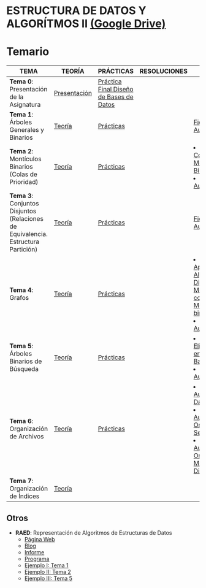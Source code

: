 # ESTRUCTURA DE DATOS Y ALGORÍTMOS II [(Google Drive)](https://drive.google.com/drive/u/0/folders/1SFqEo0f_5WLlTuv_YFaX4MJ5Q9lhwuSq)

# Temario
| **TEMA** | **TEORÍA** | **PRÁCTICAS** | **RESOLUCIONES** | **EXTRA** |
|-------|---|---|---|---|
| **Tema 0**: Presentación de la Asignatura | [Presentación](https://drive.google.com/open?id=19Ob8jzq0mq0MfXlHehlx8O5vshSVrR3l) | [Práctica Final Diseño de Bases de Datos](https://github.com/su1c1d3jerk/ingenieria-informatica-usal/tree/master/02-SEGUNDO/ESTRUCTURA%20DE%20DATOS%20Y%20ALGOR%C3%8DTMOS%20II/EJEMPLOS%20Y%20ARCHIVOS%20AUXILIARES/02.%20entregaTAD2018/entregaTAD) |   |   |
|**Tema 1**: Árboles Generales y Binarios|[Teoría](https://drive.google.com/open?id=1avWdYHCFGsOOS6Se7IxD4wAl9uKKGylJ)|[Prácticas](https://drive.google.com/open?id=1wA8uJrp-z4lqJUhu954R-UR20V-kjXdT)||[Ficheros Auxiliares](https://github.com/su1c1d3jerk/ingenieria-informatica-usal/tree/master/02-SEGUNDO/ESTRUCTURA%20DE%20DATOS%20Y%20ALGOR%C3%8DTMOS%20II/EJEMPLOS%20Y%20ARCHIVOS%20AUXILIARES/05.%20arbolBinario)|
| **Tema 2**: Montículos Binarios (Colas de Prioridad)|[Teoría](https://drive.google.com/open?id=1qLk9m6vratlz7P4icV6SFcCJq8tg7t2S)|[Prácticas](https://drive.google.com/open?id=1hy-Gx-JHpb554vU1SA1PbNl9N8vRxY-q)||<li>[Ejempo Construcción Montículos Binarios](https://drive.google.com/open?id=1wUe3U_8qJBY-8wWa3Vj7sBPwPfOTOfWW)</li><li>[Ficheros Auxiliares](https://github.com/su1c1d3jerk/ingenieria-informatica-usal/tree/master/02-SEGUNDO/ESTRUCTURA%20DE%20DATOS%20Y%20ALGOR%C3%8DTMOS%20II/EJEMPLOS%20Y%20ARCHIVOS%20AUXILIARES/09.%20monticuloBinario)</li>|
|**Tema 3**: Conjuntos Disjuntos (Relaciones de Equivalencia. Estructura Partición)|[Teoría](https://drive.google.com/open?id=1ftKTROZT0COeGhl0upWXDBAFczLLZ_Ta)| [Prácticas](https://drive.google.com/open?id=1adroVgu_D8U-NRqAAZy8uVlwRCzj84Ds)||[Ficheros Auxiliares](https://github.com/su1c1d3jerk/ingenieria-informatica-usal/tree/master/02-SEGUNDO/ESTRUCTURA%20DE%20DATOS%20Y%20ALGOR%C3%8DTMOS%20II/EJEMPLOS%20Y%20ARCHIVOS%20AUXILIARES/11.%20conjuntosDisjuntos/conjuntos)|
|**Tema 4**: Grafos|[Teoría](https://drive.google.com/open?id=1yytf1ZeIbz8oshc7lMa4osnlxCDSJjbd)|[Prácticas](https://drive.google.com/open?id=1DmgYwkuvTI5r5VhwDUr4uV5hE6cHZMKD)||<li>[Ejempo Aplicación Algortimo Dijkstra Mejorado con Montículo binario](https://drive.google.com/open?id=1MZZFrwFvjO2NDGkbbJiUICPTcOFZDj5J)</li><li>[Ficheros Auxiliares](https://github.com/su1c1d3jerk/ingenieria-informatica-usal/tree/master/02-SEGUNDO/ESTRUCTURA%20DE%20DATOS%20Y%20ALGOR%C3%8DTMOS%20II/EJEMPLOS%20Y%20ARCHIVOS%20AUXILIARES/15.%20grafos2017)</li>|
|**Tema 5**: Árboles Binarios de Búsqueda|[Teoría](https://drive.google.com/open?id=1UULIsS3308OWbE-ptq5FCcakMw9zMWHE)|[Prácticas](https://drive.google.com/open?id=1B64N91q55ugNBuHSHNWQhQqa6b5wexqh)||<li>[Ejempo Eliminación en Árboles Balanceados](https://drive.google.com/open?id=1dvHoDWu4r8G3IKye0iUychszMc19csfB)</li><li>[Ficheros Auxiliares](https://github.com/su1c1d3jerk/ingenieria-informatica-usal/tree/master/02-SEGUNDO/ESTRUCTURA%20DE%20DATOS%20Y%20ALGOR%C3%8DTMOS%20II/EJEMPLOS%20Y%20ARCHIVOS%20AUXILIARES/19.%20abbusqueda)</li>|
|**Tema 6**: Organización de Archivos|[Teoría](https://drive.google.com/open?id=1BHozTQBtH5vfcVj5-L2-q8MofIBz0Sp1)|[Prácticas](https://drive.google.com/open?id=14Zk3TQmj-UI24sY0RU_FmZfQGeRy92o_)||<li>[Ficheros Auxiliares I: Datos](https://github.com/su1c1d3jerk/ingenieria-informatica-usal/tree/master/02-SEGUNDO/ESTRUCTURA%20DE%20DATOS%20Y%20ALGOR%C3%8DTMOS%20II/EJEMPLOS%20Y%20ARCHIVOS%20AUXILIARES/22.%20Ayuda%20Realizaci%C3%B3n%20Pr%C3%A1cticas)</li><li>[Ficheros Auxiliares II: Organización Secuencial](https://github.com/su1c1d3jerk/ingenieria-informatica-usal/tree/master/02-SEGUNDO/ESTRUCTURA%20DE%20DATOS%20Y%20ALGOR%C3%8DTMOS%20II/EJEMPLOS%20Y%20ARCHIVOS%20AUXILIARES/23.%20Organizaci%C3%B3n%20Secuencial)</li><li>[Ficheros Auxiliares III: Organización Método Dispersión](https://github.com/su1c1d3jerk/ingenieria-informatica-usal/tree/master/02-SEGUNDO/ESTRUCTURA%20DE%20DATOS%20Y%20ALGOR%C3%8DTMOS%20II/EJEMPLOS%20Y%20ARCHIVOS%20AUXILIARES/24.%20Organizaci%C3%B3n%20M%C3%A9todo%20Dispersi%C3%B3n)</li>|
|**Tema 7**: Organización de Índices|[Teoría](https://drive.google.com/open?id=1eQEF3QiAUB22KIQZIetmprCi1Zv5jEy2)|||||

## Otros
  - **RAED**: Representación de Algoritmos de Estructuras de Datos
    - [Página Web](http://raed.usal.es/)
    - [Blog](http://avellano.fis.usal.es/~ciglesias/)
    - [Informe](https://drive.google.com/open?id=1B20yxJLeIX5zYnYYNrosXue-NnX8MoeZ)
    - [Programa](https://github.com/su1c1d3jerk/ingenieria-informatica-usal/tree/master/02-SEGUNDO/ESTRUCTURA%20DE%20DATOS%20Y%20ALGOR%C3%8DTMOS%20II/EJEMPLOS%20Y%20ARCHIVOS%20AUXILIARES/E02.%20raed)
    - [Ejemplo I: Tema 1](https://github.com/su1c1d3jerk/ingenieria-informatica-usal/tree/master/02-SEGUNDO/ESTRUCTURA%20DE%20DATOS%20Y%20ALGOR%C3%8DTMOS%20II/EJEMPLOS%20Y%20ARCHIVOS%20AUXILIARES/E03.%20tema1RAED)
    - [Ejemplo II: Tema 2](https://github.com/su1c1d3jerk/ingenieria-informatica-usal/tree/master/02-SEGUNDO/ESTRUCTURA%20DE%20DATOS%20Y%20ALGOR%C3%8DTMOS%20II/EJEMPLOS%20Y%20ARCHIVOS%20AUXILIARES/E04.%20tema2RAED)
    - [Ejemplo III: Tema 5](https://github.com/su1c1d3jerk/ingenieria-informatica-usal/tree/master/02-SEGUNDO/ESTRUCTURA%20DE%20DATOS%20Y%20ALGOR%C3%8DTMOS%20II/EJEMPLOS%20Y%20ARCHIVOS%20AUXILIARES/E05.%20tema5RAED)
